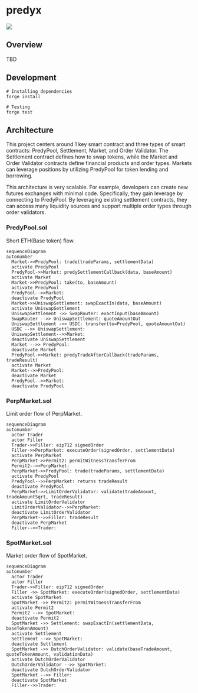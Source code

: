 predyx
=====

![](https://github.com/predyprotocol/predyx/workflows/test/badge.svg)

## Overview

TBD

## Development

```
# Installing dependencies
forge install

# Testing
forge test
```


## Architecture

This project centers around 1 key smart contract and three types of smart contracts: PredyPool, Settlement, Market, and Order Validator.
The Settlement contract defines how to swap tokens, while the Market and Order Validator contracts define financial products and order types.
Markets can leverage positions by utilizing PredyPool for token lending and borrowing. 

This architecture is very scalable. For example, developers can create new futures exchanges with minimal code. Specifically, they gain leverage by connecting to PredyPool. By leveraging existing settlement contracts, they can access many liquidity sources and support multiple order types through order validators.

### PredyPool.sol

Short ETH(Base token) flow.

```mermaid
sequenceDiagram
autonumber
  Market->>PredyPool: trade(tradeParams, settlementData)
  activate PredyPool
  PredyPool->>Market: predySettlementCallback(data, baseAmount)
  activate Market
  Market->>PredyPool: take(to, baseAmount)
  activate PredyPool
  PredyPool-->>Market: 
  deactivate PredyPool
  Market->>UniswapSettlement: swapExactIn(data, baseAmount)
  activate UniswapSettlement
  UniswapSettlement ->> SwapRouter: exactInput(baseAmount)
  SwapRouter -->> UniswapSettlement: quoteAmountOut
  UniswapSettlement ->> USDC: transfer(to=PredyPool, quoteAmountOut)
  USDC -->> UniswapSettlement: 
  UniswapSettlement-->>Market: 
  deactivate UniswapSettlement
  Market -->> PredyPool: 
  deactivate Market
  PredyPool->>Market: predyTradeAfterCallback(tradeParams, tradeResult)
  activate Market
  Market-->>PredyPool: 
  deactivate Market
  PredyPool-->>Market: 
  deactivate PredyPool
```

### PerpMarket.sol

Limit order flow of PerpMarket.

```mermaid
sequenceDiagram
autonumber
  actor Trader
  actor Filler
  Trader->>Filler: eip712 signedOrder
  Filler->>PerpMarket: executeOrder(signedOrder, settlementData)
  activate PerpMarket
  PerpMarket->>Permit2: permitWitnessTransferFrom
  Permit2-->>PerpMarket: 
  PerpMarket->>PredyPool: trade(tradeParams, settlementData)
  activate PredyPool
  PredyPool-->>PerpMarket: returns tradeResult
  deactivate PredyPool
  PerpMarket->>LimitOrderValidator: validate(tradeAmount, tradeAmountSqrt, tradeResult)
  activate LimitOrderValidator
  LimitOrderValidator-->>PerpMarket: 
  deactivate LimitOrderValidator
  PerpMarket-->>Filler: tradeResult
  deactivate PerpMarket
  Filler-->>Trader: 
```

### SpotMarket.sol

Market order flow of SpotMarket.

```mermaid
sequenceDiagram
autonumber
  actor Trader
  actor Filler
  Trader->>Filler: eip712 signedOrder
  Filler ->> SpotMarket: executeOrder(signedOrder, settlementData)
  activate SpotMarket
  SpotMarket ->> Permit2: permitWitnessTransferFrom
  activate Permit2
  Permit2 -->> SpotMarket: 
  deactivate Permit2
  SpotMarket ->> Settlement: swapExactIn(settlementData, baseTokenAmount)
  activate Settlement
  Settlement -->> SpotMarket: 
  deactivate Settlement
  SpotMarket ->> DutchOrderValidator: validate(baseTradeAmount, quoteTokenAmount, validationData)
  activate DutchOrderValidator
  DutchOrderValidator -->> SpotMarket: 
  deactivate DutchOrderValidator
  SpotMarket -->> Filler: 
  deactivate SpotMarket
  Filler-->>Trader: 
```
